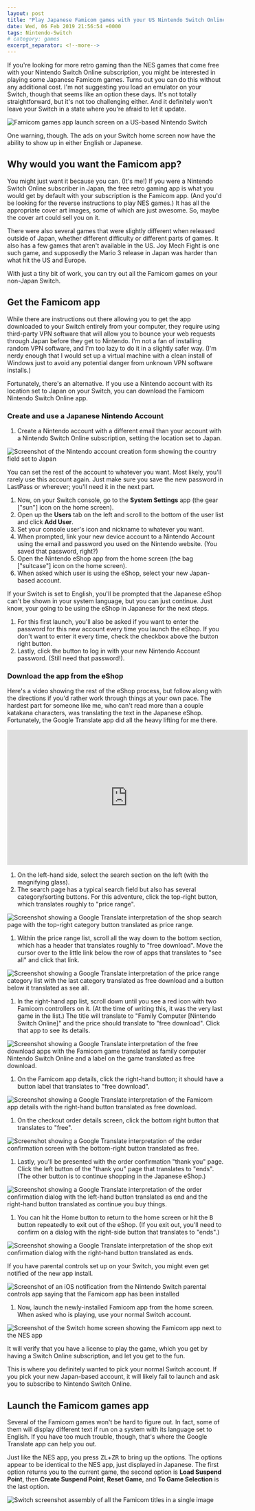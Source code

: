 ```yaml
---
layout: post
title: "Play Japanese Famicom games with your US Nintendo Switch Online account"
date: Wed, 06 Feb 2019 21:56:54 +0000
tags: Nintendo-Switch
# category: games
excerpt_separator: <!--more-->
---
```


If you're looking for more retro gaming than the NES games that come free with your Nintendo Switch Online subscription, you might be interested in playing some Japanese Famicom games. Turns out you can do this without any additional cost. I'm not suggesting you load an emulator on your Switch, though that seems like an option these days. It's not totally straightforward, but it's not too challenging either. And it definitely won't leave your Switch in a state where you're afraid to let it update.

![Famicom games app launch screen on a US-based Nintendo Switch](/wp-content/uploads/2019/02/famicom-app-launch-screen-cropped.jpg)

One warning, though. The ads on your Switch home screen now have the ability to show up in either English or Japanese.

<!--more-->

## Why would you want the Famicom app?

You might just want it because you can. (It's me!) If you were a Nintendo Switch Online subscriber in Japan, the free retro gaming app is what you would get by default with your subscription is the Famicom app. (And you'd be looking for the reverse instructions to play NES games.) It has all the appropriate cover art images, some of which are just awesome. So, maybe the cover art could sell you on it.

There were also several games that were slightly different when released outside of Japan, whether different difficulty or different parts of games. It also has a few games that aren't available in the US. Joy Mech Fight is one such game, and supposedly the Mario 3 release in Japan was harder than what hit the US and Europe.

With just a tiny bit of work, you can try out all the Famicom games on your non-Japan Switch.

## Get the Famicom app

While there are instructions out there allowing you to get the app downloaded to your Switch entirely from your computer, they require using third-party VPN software that will allow you to bounce your web requests through Japan before they get to Nintendo. I'm not a fan of installing random VPN software, and I'm too lazy to do it in a slightly safer way. (I'm nerdy enough that I would set up a virtual machine with a clean install of Windows just to avoid any potential danger from unknown VPN software installs.)

Fortunately, there's an alternative. If you use a Nintendo account with its location set to Japan on your Switch, you can download the Famicom Nintendo Switch Online app.

### Create and use a Japanese Nintendo Account

1. Create a Nintendo account with a different email than your account with a Nintendo Switch Online subscription, setting the location set to Japan.

![Screenshot of the Nintendo account creation form showing the country field set to Japan](/wp-content/uploads/2019/02/nintendo-website-account-creation-region-japan.png)

You can set the rest of the account to whatever you want. Most likely, you'll rarely use this account again. Just make sure you save the new password in LastPass or wherever; you'll need it in the next part.

1. Now, on your Switch console, go to the **System Settings** app (the gear ["sun"] icon on the home screen).
1. Open up the **Users** tab on the left and scroll to the bottom of the user list and click **Add User**.
1. Set your console user's icon and nickname to whatever you want.
1. When prompted, link your new device account to a Nintendo Account using the email and password you used on the Nintendo website. (You saved that password, right?)
1. Open the Nintendo eShop app from the home screen (the bag ["suitcase"] icon on the home screen).
1. When asked which user is using the eShop, select your new Japan-based account.

If your Switch is set to English, you'll be prompted that the Japanese eShop can't be shown in your system language, but you can just continue. Just know, your going to be using the eShop in Japanese for the next steps.

1. For this first launch, you'll also be asked if you want to enter the password for this new account every time you launch the eShop. If you don't want to enter it every time, check the checkbox above the button right button.
1. Lastly, click the button to log in with your new Nintendo Account password. (Still need that password!).

### Download the app from the eShop

Here's a video showing the rest of the eShop process, but follow along with the directions if you'd rather work through things at your own pace. The hardest part for someone like me, who can't read more than a couple katakana characters, was translating the text in the Japanese eShop. Fortunately, the Google Translate app did all the heavy lifting for me there.

<iframe src="https://www.youtube.com/embed/8yuLkgmMiYQ" width="560" height="315" frameborder="0" allowfullscreen="allowfullscreen"></iframe>

1. On the left-hand side, select the search section on the left (with the magnifying glass).
1. The search page has a typical search field but also has several category/sorting buttons. For this adventure, click the top-right button, which translates roughly to "price range".

![Screenshot showing a Google Translate interpretation of the shop search page with the top-right category button translated as price range.](/wp-content/uploads/2019/02/01-switch-eshop-japan-search-translated.png)

1. Within the price range list, scroll all the way down to the bottom section, which has a header that translates roughly to "free download". Move the cursor over to the little link below the row of apps that translates to "see all" and click that link.

![Screenshot showing a Google Translate interpretation of the price range category list with the last category translated as free download and a button below it translated as see all.](/wp-content/uploads/2019/02/02-switch-eshop-japan-free-items.png)

1. In the right-hand app list, scroll down until you see a red icon with two Famicom controllers on it. (At the time of writing this, it was the very last game in the list.) The title will translate to "Family Computer [Nintendo Switch Online]" and the price should translate to "free download". Click that app to see its details.

![Screenshot showing a Google Translate interpretation of the free download apps with the Famicom game translated as family computer Nintendo Switch Online and a label on the game translated as free download.](/wp-content/uploads/2019/02/03-switch-eshop-japan-famicom-listing.png)

1. On the Famicom app details, click the right-hand button; it should have a button label that translates to "free download".

![Screenshot showing a Google Translate interpretation of the Famicom app details with the right-hand button translated as free download.](/wp-content/uploads/2019/02/04-switch-eshop-japan-famicom-details.png)

1. On the checkout order details screen, click the bottom right button that translates to "free".

![Screenshot showing a Google Translate interpretation of the order confirmation screen with the bottom-right button translated as free.](/wp-content/uploads/2019/02/05-switch-eshop-japan-famicom-order-details.png)

1. Lastly, you'll be presented with the order confirmation "thank you" page. Click the left button of the "thank you" page that translates to "ends". (The other button is to continue shopping in the Japanese eShop.)

![Screenshot showing a Google Translate interpretation of the order confirmation dialog with the left-hand button translated as end and the right-hand button translated as continue you buy things.](/wp-content/uploads/2019/02/06-switch-eshop-japan-order-thank-you.png)

1. You can hit the Home button to return to the home screen or hit the <kbd>B</kbd> button repeatedly to exit out of the eShop. (If you exit out, you'll need to confirm on a dialog with the right-side button that translates to "ends".)

![Screenshot showing a Google Translate interpretation of the shop exit confirmation dialog with the right-hand button translated as ends.](/wp-content/uploads/2019/02/07-switch-eshop-japan-quit.png)

If you have parental controls set up on your Switch, you might even get notified of the new app install.

![Screenshot of an iOS notification from the Nintendo Switch parental controls app saying that the Famicom app has been installed](/wp-content/uploads/2019/02/switch-parental-controls-notification-famicom-install.jpg)

1. Now, launch the newly-installed Famicom app from the home screen. When asked who is playing, use your normal Switch account.

![Screenshot of the Switch home screen showing the Famicom app next to the NES app](/wp-content/uploads/2019/02/switch-home-screen-with-nes-and-famicom.jpg)

It will verify that you have a license to play the game, which you get by having a Switch Online subscription, and let you get to the fun.

This is where you definitely wanted to pick your normal Switch account. If you pick your new Japan-based account, it will likely fail to launch and ask you to subscribe to Nintendo Switch Online.

## Launch the Famicom games app

Several of the Famicom games won't be hard to figure out. In fact, some of them will display different text if run on a system with its language set to English. If you have too much trouble, though, that's where the Google Translate app can help you out.

Just like the NES app, you press <kbd>ZL</kbd>+<kbd>ZR</kbd> to bring up the options. The options appear to be identical to the NES app, just displayed in Japanese. The first option returns you to the current game, the second option is **Load Suspend Point**, then **Create Suspend Point**, **Reset Game**, and **To Game Selection** is the last option.

![Switch screenshot assembly of all the Famicom titles in a single image](/wp-content/uploads/2019/02/famicom-full-game-list-stitched-e1549489136698.png)
